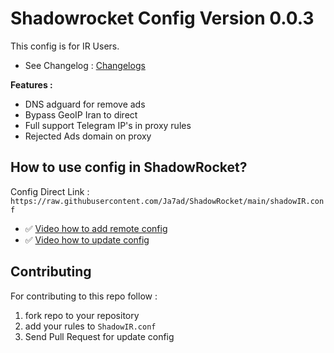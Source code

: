 # Shadowrocket Config Version 0.0.3

This config is for IR Users.

- See Changelog : [Changelogs](/CHANGELOG.md)

**Features :**

- DNS adguard for remove ads
- Bypass GeoIP Iran to direct 
- Full support Telegram IP's in proxy rules
- Rejected Ads domain on proxy


## How to use config in ShadowRocket?

Config Direct Link : `https://raw.githubusercontent.com/Ja7ad/ShadowRocket/main/shadowIR.conf`

- ✅ [Video how to add remote config](/help/ShadowRocket.MOV)
- ✅ [Video how to update config](/help/how-to-update-config.MOV)


## Contributing

For contributing to this repo follow :

1. fork repo to your repository
2. add your rules to `ShadowIR.conf`
3. Send Pull Request for update config